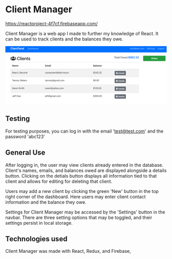 # Client Manager

https://reactproject-4f7cf.firebaseapp.com/

Client Manager is a web app I made to further my knowledge of React. It can be used to track clients and the balances they owe.

![Screenshot of ClientPanel](./clientPanelScreenShot.png)

## Testing

For testing purposes, you can log in with the email 'test@test.com' and the password 'abc123'

## General Use

After logging in, the user may view clients already entered in the database. Client's names, emails, and balances owed are displayed alongside a details button. Clicking on the detials button displays all information tied to that client and allows for editing for deleting that client.

Users may add a new client by clicking the green 'New' button in the top right corner of the dashboard. Here users may enter client contact information and the balance they owe.

Settings for Client Manager may be accessed by the 'Settings' button in the navbar. There are three setting options that may be toggled, and their settings persist in local storage.

## Technologies used

Client Manager was made with React, Redux, and Firebase,
